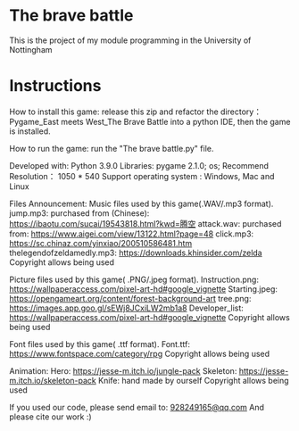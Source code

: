 # The brave battle
This is the project of my module programming in the University of Nottingham

# Instructions

How to install this game: release this zip and refactor the directory：Pygame_East meets West_The Brave Battle into a python IDE, then the game is installed.

How to run the game: run the "The brave battle.py" file. 

Developed with: Python 3.9.0 
Libraries: pygame 2.1.0; os;
Recommend Resolution： 1050 * 540
Support operating system : Windows, Mac and Linux

Files Announcement:
Music files used by this game(.WAV/.mp3 format).
jump.mp3: purchased from (Chinese): https://ibaotu.com/sucai/19543818.html?kwd=腾空
attack.wav: purchased from: https://www.aigei.com/view/13122.html?page=48
click.mp3: https://sc.chinaz.com/yinxiao/200510586481.htm
thelegendofzeldamedly.mp3: https://downloads.khinsider.com/zelda
Copyright allows being used

Picture files used by this game( .PNG/.jpeg format).
Instruction.png: https://wallpaperaccess.com/pixel-art-hd#google_vignette
Starting.jpeg:  https://opengameart.org/content/forest-background-art
tree.png: https://images.app.goo.gl/sEWj8JCxiLW2mb1a8
Developer_list: https://wallpaperaccess.com/pixel-art-hd#google_vignette
Copyright allows being used

Font files used by this game( .ttf format).
Font.ttf: https://www.fontspace.com/category/rpg
Copyright allows being used

Animation:
Hero:  https://jesse-m.itch.io/jungle-pack
Skeleton: https://jesse-m.itch.io/skeleton-pack
Knife: hand made by ourself
Copyright allows being used


If you used our code, please send email to: 928249165@qq.com
And please cite our work :)
